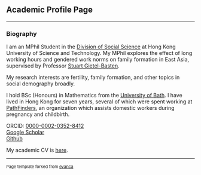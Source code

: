 ## Academic Profile Page

---

### Biography

I am an MPhil Student in the <a href="https://sosc.ust.hk">Division of Social Science</a> at Hong Kong University of Science and Technology. My MPhil explores the effect of long working hours and gendered work norms on family formation in East Asia, supervised by Professor <a href="https://sosc.ust.hk/blog/faculty/sgb/">Stuart Gietel-Basten</a>.

My research interests are fertility, family formation, and other topics in social demography broadly.

I hold BSc (Honours) in Mathematics from the <a href="https://www.bath.ac.uk/departments/department-of-mathematical-sciences/">University of Bath</a>. I have lived in Hong Kong for seven years, several of which were spent working at <a href="http://www.pathfinders.org.hk/public/">PathFinders</a>, an organization which assists domestic workers during pregnancy and childbirth. 

ORCID: <a href="https://orcid.org/0000-0002-0352-8412">0000-0002-0352-8412</a>
<br>
<a href="https://scholar.google.com/citations?user=LlZRoVgAAAAJ&hl=en&oi=ao">Google Scholar</a>
<br>
<a href="https://github.com/rganly">Github</a>

My academic CV is <a href="https://drive.google.com/file/d/1hoKysGxdYe6F9sUdtiuBT07wqJ57_hkb/view?usp=sharing">here</a>. 


---
<p style="font-size:11px">Page template forked from <a href="https://github.com/evanca/quick-portfolio">evanca</a></p>
<!-- Remove above link if you don't want to attibute -->
